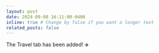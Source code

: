 ```yaml
---
layout: post
date: 2024-09-08 16:11:00-0400
inline: true # Change by false if you want a longer text 
related_posts: false
---
```


The Travel tab has been added! :airplane: